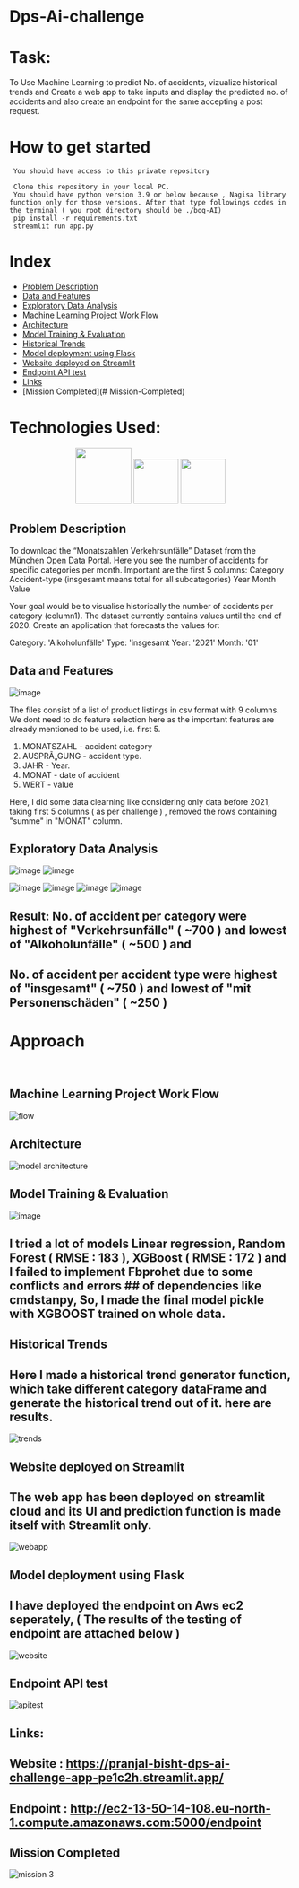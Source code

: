 # Dps-Ai-challenge
# Task:

To Use Machine Learning to predict No. of accidents, vizualize historical trends and Create a web app to take inputs and display the predicted no. of accidents and also create an endpoint for the same accepting a post request.

# How to get started
     You should have access to this private repository
     
     Clone this repository in your local PC.
     You should have python version 3.9 or below because , Nagisa library function only for those versions. After that type followings codes in the terminal ( you root directory should be ./boq-AI)
     pip install -r requirements.txt
     streamlit run app.py
  
# Index

- [Problem Description](#Problem-description)
- [Data and Features](#Data-and-Features)
- [Exploratory Data Analysis](#Exploratory-Data-Analysis)
- [Machine Learning Project Work Flow](#Machine-Learning-Project-Work-Flow)
- [Architecture](#Architecture)
- [Model Training & Evaluation](#Architecture)
- [Historical Trends](#Historical-Trends)
- [Model deployment using Flask](#Model-deployment-using-Flask)
- [Website deployed on Streamlit](#Website-deployed-on-Streamlit)
- [Endpoint API test](#Endpoint-API-test)
- [Links](#Links)
- [Mission Completed](# Mission-Completed)

# Technologies Used:
<div align="center">
<code><img height="100" src="https://camo.githubusercontent.com/fc4cab9ccd5e6e62ac62dbb5aab11a9e5507b438c42cc82363ce184cbe1ccdaa/68747470733a2f2f75706c6f61642e77696b696d656469612e6f72672f77696b6970656469612f636f6d6d6f6e732f7468756d622f632f63332f507974686f6e2d6c6f676f2d6e6f746578742e7376672f3230303070782d507974686f6e2d6c6f676f2d6e6f746578742e7376672e706e67" /></code>
<code><img height="80" src="https://www.kdnuggets.com/wp-content/uploads/jupyter-logo.jpg" /></code>
<code><img height="80" src="https://encrypted-tbn0.gstatic.com/images?q=tbn:ANd9GcQBRvVI-sI9TOKK-rUH_brvWmIzadLVcPM2s7YbjXuvcROdbKUkBLdk03fR5XURuYGzQ7E&usqp=CAU" /></code>
 </div>
 </div>
 
## Problem Description ##
To download the “Monatszahlen Verkehrsunfälle” Dataset from the München Open Data Portal. Here you see the number of accidents for specific categories per month. Important are the first 5 columns:
Category
Accident-type (insgesamt means total for all subcategories)
Year
Month
Value

Your goal would be to visualise historically the number of accidents per category (column1). The dataset currently contains values until the end of 2020. Create an application that forecasts the values for:

Category: 'Alkoholunfälle'
Type: 'insgesamt
Year: '2021'
Month: '01'

## Data and Features ##
![image](https://user-images.githubusercontent.com/58468853/225211549-464a5c13-046d-4beb-8f87-963167d6d468.png)

The files consist of a list of product listings in csv format with 9 columns. We dont need to do feature selection here as the important features are already mentioned to be used, i.e. first 5.
1. MONATSZAHL - accident category
2. AUSPRÃ„GUNG - accident type.
3. JAHR - Year.
4. MONAT - date of accident
5. WERT - value

Here, I did some data clearning like considering only data before 2021, taking first 5 columns ( as per challenge ) , removed the rows containing "summe" in "MONAT" column.


## Exploratory Data Analysis ##
![image](https://user-images.githubusercontent.com/58468853/225210375-e9b6ff1a-b7c1-452e-baf2-5ac01fde51d4.png)
![image](https://user-images.githubusercontent.com/58468853/225210418-31300d6d-0e51-4953-8f12-3fd3f70dfada.png)

![image](https://user-images.githubusercontent.com/58468853/225210491-80e749b7-78f4-4640-8972-6c006057c778.png)
![image](https://user-images.githubusercontent.com/58468853/225210532-f6a5cc93-2b19-4863-a502-a69a193801a0.png)
![image](https://user-images.githubusercontent.com/58468853/225210587-5e0662e0-8964-4d7a-8b21-64bcc40cfd04.png)
![image](https://user-images.githubusercontent.com/58468853/225210617-69fea38b-25fb-43ee-9af4-a4b4b40032ed.png)

## Result: No. of accident per category were highest of "Verkehrsunfälle" ( ~700 ) and lowest of "Alkoholunfälle" ( ~500 ) and 
## No. of accident per accident type were highest of "insgesamt" ( ~750 ) and lowest of "mit Personenschäden" ( ~250 )

# Approach #
<br/>

## Machine Learning Project Work Flow ##


 ![flow](https://user-images.githubusercontent.com/58468853/225127835-051ff3fe-5e8d-4488-9424-4beee0bf42d5.JPG)


## Architecture ##

![model architecture](https://user-images.githubusercontent.com/58468853/225127876-2951cd53-478d-4953-bd74-58102a145b7b.JPG)


## Model Training & Evaluation ##
![image](https://user-images.githubusercontent.com/58468853/225213464-3ed2a1af-a59b-4871-868c-03c3b5961aef.png)

## I tried a lot of models Linear regression, Random Forest ( RMSE : 183 ), XGBoost ( RMSE : 172 ) and I failed to implement Fbprohet due to some conflicts and errors ## of dependencies like cmdstanpy, So, I made the final model pickle with XGBOOST trained on whole data.

## Historical Trends ##

## Here I made a historical trend generator function, which take different category dataFrame and generate the historical trend out of it. here are results.

![trends](https://user-images.githubusercontent.com/58468853/225213339-e1e67b1c-a30d-49e7-984b-918d784ca120.JPG)


## Website deployed on Streamlit ##
## The web app has been deployed on streamlit cloud and its UI and prediction function is made itself with Streamlit only.
![webapp](https://user-images.githubusercontent.com/58468853/225128038-01597c5f-0f09-4a62-b332-455a9d03ac6f.JPG)

## Model deployment using Flask ##
## I have deployed the endpoint on Aws ec2 seperately, ( The results of the testing of endpoint are attached below )
![website](https://user-images.githubusercontent.com/58468853/225128058-6913ae4e-f934-4f6c-9c2b-dcacafe80eb4.JPG)

## Endpoint API test ##

![apitest](https://user-images.githubusercontent.com/58468853/225216128-516161ea-1dec-489a-bb88-3ffd45cbc1f8.jpeg)

## Links: ##
## Website : https://pranjal-bisht-dps-ai-challenge-app-pe1c2h.streamlit.app/
## Endpoint : http://ec2-13-50-14-108.eu-north-1.compute.amazonaws.com:5000/endpoint

## Mission Completed ##
![mission 3](https://user-images.githubusercontent.com/58468853/225218687-899dff8f-0d87-42df-acb7-14c99da71803.jpeg)

